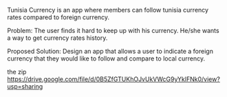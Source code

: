 Tunisia Currency is an app where members can follow tunisia currency  rates compared  to  foreign currency.

Problem:
The user finds it hard to keep up with his currency.
He/she wants a way to get currency rates history.

Proposed Solution:
Design an app that allows a user to indicate a  foreign currency that they would like to follow and compare to local currency.

the zip
https://drive.google.com/file/d/0B5ZfGTUKhOJvUkVWcG9yYklFNk0/view?usp=sharing
